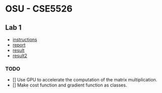 # OSU - CSE5526

## Lab 1

- [instructions](lab1/Lab-1.pdf)
- [report](lab1/report.md)
- [result](lab1/result.md)
- [result2](lab1/result2.md)

### TODO
- [] Use GPU to accelerate the computation of the matrix multiplication.
- [] Make cost function and gradient function as classes.
